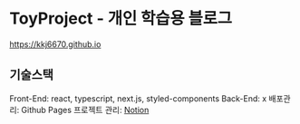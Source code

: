 # ToyProject - 개인 학습용 블로그
https://kkj6670.github.io

## 기술스택
Front-End: react, typescript, next.js, styled-components
Back-End: x
배포관리: Github Pages
프로젝트 관리: [Notion](https://fallacious-sea-83b.notion.site/60a921b9d7cc45d2822342964cad49a1?v=4bfcae6aa3f8430588a0224ce39cca5b)